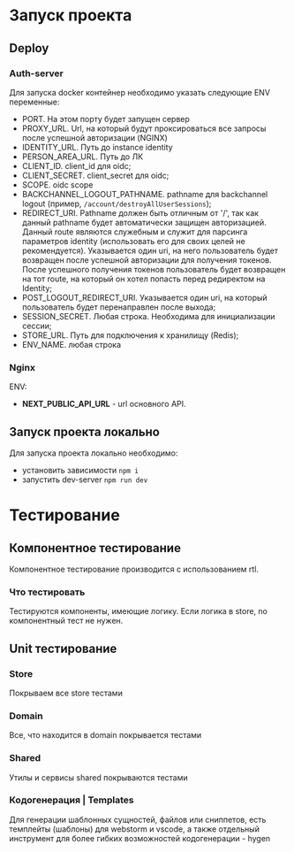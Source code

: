 # Запуск проекта

## Deploy
### Auth-server
Для запуска docker контейнер необходимо указать следующие ENV переменные:
- PORT. На этом порту будет запущен сервер
- PROXY_URL. Url, на который будут проксироваться все запросы после успешной авторизации (NGINX)
- IDENTITY_URL. Путь до instance identity
- PERSON_AREA_URL. Путь до ЛК
- CLIENT_ID. client_id для oidc;
- CLIENT_SECRET. client_secret для oidc;
- SCOPE. oidc scope
- BACKCHANNEL_LOGOUT_PATHNAME. pathname для backchannel logout (пример, ```/account/destroyAllUserSessions```);
- REDIRECT_URI. Pathname должен быть отличным от '/', так как данный pathname будет автоматически защищен авторизацией. Данный route являются служебным и служит для парсинга параметров identity (использовать его для своих целей не рекомендуется). Указывается один uri, на него пользователь будет возвращен после успешной авторизации для получения токенов. После успешного получения токенов пользователь будет возвращен на тот route, на который он хотел попасть перед редиректом на Identity;
- POST_LOGOUT_REDIRECT_URI. Указывается один uri, на который пользователь будет перенаправлен после выхода;
- SESSION_SECRET. Любая строка. Необходима для инициализации сессии;
- STORE_URL. Путь для подключения к хранилищу (Redis);
- ENV_NAME. любая строка

### Nginx

ENV:
- **NEXT_PUBLIC_API_URL** - url основного API.

## Запуск проекта локально
Для запуска проекта локально необходимо:
- установить зависимости ```npm i```
- запустить dev-server ```npm run dev```

# Тестирование

## Компонентное тестирование
Компонентное тестирование производится с использованием rtl.

### Что тестировать
Тестируются компоненты, имеющие логику. Если логика в store, nо компонентный тест не нужен.

## Unit тестирование

### Store
Покрываем все store тестами

### Domain
Все, что находится в domain покрывается тестами

### Shared
Утилы и сервисы shared покрываются тестами

### Кодогенерация | Templates
Для генерации шаблонных сущностей, файлов или сниппетов, есть темплейты (шаблоны) для webstorm и vscode, 
а также отдельный инструмент для более гибких возможностей кодогенерации - hygen
